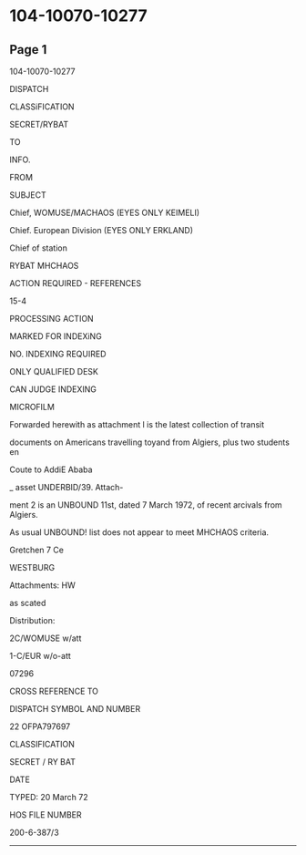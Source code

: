 # 104-10070-10277

## Page 1

104-10070-10277

DISPATCH

CLASSiFICATION

SECRET/RYBAT

TO

INFO.

FROM

SUBJECT

Chief, WOMUSE/MACHAOS (EYES ONLY KEIMELI)

Chief. European Division (EYES ONLY ERKLAND)

Chief of station

RYBAT MHCHAOS

ACTION REQUIRED - REFERENCES

15-4

PROCESSING ACTION

MARKED FOR INDEXiNG

NO. INDEXING REQUIRED

ONLY QUALIFIED DESK

CAN JUDGE INDEXING

MICROFILM

Forwarded herewith as attachment l is the latest collection of transit

documents on Americans travelling toyand from Algiers, plus two students en

Coute to AddiE Ababa

_ asset UNDERBID/39. Attach-

ment 2 is an UNBOUND 11st, dated 7 March 1972, of recent arcivals from Algiers.

As usual UNBOUND! list does not appear to meet MHCHAOS criteria.

Gretchen 7 Ce

WESTBURG

Attachments: HW

as scated

Distribution:

2C/WOMUSE w/att

1-C/EUR w/o-att

07296

CROSS REFERENCE TO

DISPATCH SYMBOL AND NUMBER

22 OFPA797697

CLASSIFICATION

SECRET / RY BAT

DATE

TYPED: 20 March 72

HOS FILE NUMBER

200-6-387/3

---

